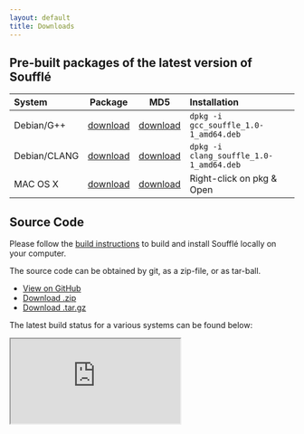 ```yaml
---
layout: default
title: Downloads
---
```


## Pre-built packages of the latest version of Soufflé 

| System | Package | MD5 | Installation
|:---|:---:|:---:|:-----------------
| Debian/G++ |  [download](https://github.com/souffle-lang/souffle/releases/download/v0.0.0/gcc_souffle_1.0-1_amd64.deb)  |[download](https://github.com/souffle-lang/souffle/releases/download/v0.0.0/gcc_souffle_1.0-1_amd64.deb.md5)  | `dpkg -i gcc_souffle_1.0-1_amd64.deb` |
| Debian/CLANG | [download](https://github.com/souffle-lang/souffle/releases/download/v0.0.0/clang_souffle_1.0-1_amd64.deb) | [download](https://github.com/souffle-lang/souffle/releases/download/v0.0.0/clang_souffle_1.0-1_amd64.deb.md5)   | `dpkg -i clang_souffle_1.0-1_amd64.deb` |
| MAC OS X | [download](https://github.com/souffle-lang/souffle/releases/download/v0.0.0/souffle-1.0.pkg)     | [download](https://github.com/souffle-lang/souffle/releases/download/v0.0.0/souffle-1.0.pkg.md5)    | Right-click on pkg & Open


## Source Code

Please follow the [build instructions](https://github.com/souffle-lang/souffle/wiki/build) to build and install Soufflé locally on your computer. 

The source code can be obtained by git, as a zip-file, or as tar-ball.

* <a href="https://github.com/souffle-lang/souffle" class="btn">View on GitHub</a>
* <a href="https://github.com/souffle-lang/souffle/zipball/master" class="btn">Download .zip</a>
* <a href="https://github.com/souffle-lang/souffle/tarball/master" class="btn">Download .tar.gz</a>

The latest build status for a various systems can be found below:

<iframe src="http://plang1.it.usyd.edu.au/jenkins"></iframe>

